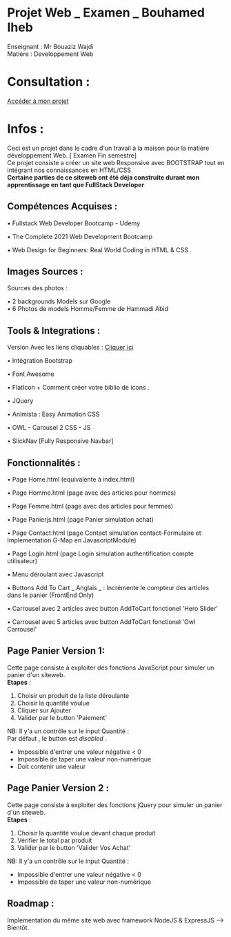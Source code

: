 # Projet Web _ Examen _ Bouhamed Iheb
  Enseignant : Mr Bouaziz Wajdi <br>
  Matière : Developpement Web
  
# Consultation :

[Accéder à mon projet](https://ihebbouhamed.github.io/static_webexam/home.html)

# Infos :
Ceci est un projet dans le cadre d'un travail à la maison pour la matière développement Web. [ Examen Fin semestre] <br>
Ce projet consiste a créer un site web Responsive avec BOOTSTRAP tout en intégrant nos connaissances en HTML/CSS <br>
**Certaine parties de ce siteweb ont été déja construite durant mon apprentissage en tant que FullStack Developer**

## Compétences Acquises :

• Fullstack Web Developer Bootcamp - Udemy

• The Complete 2021 Web Development Bootcamp

• Web Design for Beginners: Real World Coding in HTML & CSS .

## Images Sources :
Sources des photos :<br>

• 2 backgrounds Models sur Google <br>
• 6 Photos de models Homme/Femme de Hammadi Abid

## Tools & Integrations :
Version Avec les liens cliquables : [Cliquer ici ](https://ihebbouhamed.github.io/static_webexam/index.html) <br>

• Intégration Bootstrap

• Font Awesome

• FlatIcon + Comment créer votre biblio de icons .

• JQuery

• Animista : Easy Animation CSS

• OWL - Carousel 2 CSS - JS

• SlickNav [Fully Responsive Navbar]

## Fonctionnalités :

• Page Home.html (equivalente à index.html)

• Page Homme.html (page avec des articles pour hommes)

• Page Femme.html (page avec des articles pour femmes)

• Page Panierjs.html (page Panier simulation achat)

• Page Contact.html (page Contact simulation contact-Formulaire et Implementation G-Map en JavascriptModule)

• Page Login.html (page Login simulation authentification compte utilisateur)

• Menu déroulant avec Javascript 

• Buttons  Add To Cart _ Anglais _ : Incrémente le compteur des articles dans le panier (FrontEnd Only)

• Carrousel avec 2 articles avec button AddToCart fonctionel 'Hero Slider'

• Carrousel avec 5 articles avec button AddToCart fonctionel 'Owl Carrousel'

## Page Panier Version 1:

Cette page consiste à exploiter des fonctions JavaScript pour simuler un panier d'un siteweb.<br>
**Etapes** : <br>
<ol>
  <li> Choisir un produit de la liste déroulante </li>
  <li> Choisir la quantité voulue </li>
  <li> Cliquer sur Ajouter </li>
  <li> Valider par le button 'Paiement' </li>
</ol>


NB: Il y'a un contrôle sur le input Quantité : <br>
Par défaut , le button est _disabled_ .
  - Impossible d'entrer une valeur négative < 0 
  - Impossible de taper une valeur non-numérique 
  - Doit contenir une valeur

## Page Panier Version 2 :

Cette page consiste à exploiter des fonctions jQuery pour simuler un panier d'un siteweb. <br>
**Etapes** : <br>
<ol>
  <li> Choisir la quantité voulue devant chaque produit </li>
  <li> Vérifier le total par produit </li>
  <li> Valider par le button 'Valider Vos Achat' </li>
</ol>


NB: Il y'a un contrôle sur le input Quantité : <br>
  - Impossible d'entrer une valeur négative < 0 
  - Impossible de taper une valeur non-numérique 



## Roadmap :
Implementation du même site web avec framework NodeJS & ExpressJS --> Bientôt.

